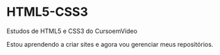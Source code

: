 # HTML5-CSS3
 Estudos de HTML5 e CSS3 do CursoemVídeo

 Estou aprendendo a criar sites e agora vou gerenciar meus repositórios.
